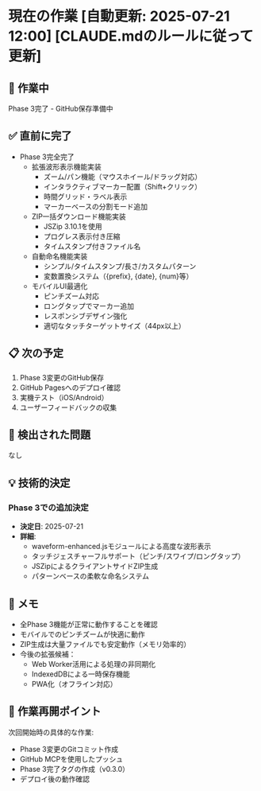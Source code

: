 # 現在の作業 [自動更新: 2025-07-21 12:00] [CLAUDE.mdのルールに従って更新]

## 🎯 作業中
Phase 3完了 - GitHub保存準備中

## ✅ 直前に完了
- Phase 3完全完了
  - 拡張波形表示機能実装
    - ズーム/パン機能（マウスホイール/ドラッグ対応）
    - インタラクティブマーカー配置（Shift+クリック）
    - 時間グリッド・ラベル表示
    - マーカーベースの分割モード追加
  - ZIP一括ダウンロード機能実装
    - JSZip 3.10.1を使用
    - プログレス表示付き圧縮
    - タイムスタンプ付きファイル名
  - 自動命名機能実装
    - シンプル/タイムスタンプ/長さ/カスタムパターン
    - 変数置換システム（{prefix}, {date}, {num}等）
  - モバイルUI最適化
    - ピンチズーム対応
    - ロングタップでマーカー追加
    - レスポンシブデザイン強化
    - 適切なタッチターゲットサイズ（44px以上）

## 📋 次の予定
1. Phase 3変更のGitHub保存
2. GitHub Pagesへのデプロイ確認
3. 実機テスト（iOS/Android）
4. ユーザーフィードバックの収集

## 🚨 検出された問題
なし

## 💡 技術的決定
### Phase 3での追加決定
- **決定日**: 2025-07-21
- **詳細**: 
  - waveform-enhanced.jsモジュールによる高度な波形表示
  - タッチジェスチャーフルサポート（ピンチ/スワイプ/ロングタップ）
  - JSZipによるクライアントサイドZIP生成
  - パターンベースの柔軟な命名システム

## 📝 メモ
- 全Phase 3機能が正常に動作することを確認
- モバイルでのピンチズームが快適に動作
- ZIP生成は大量ファイルでも安定動作（メモリ効率的）
- 今後の拡張候補：
  - Web Worker活用による処理の非同期化
  - IndexedDBによる一時保存機能
  - PWA化（オフライン対応）

## 💾 作業再開ポイント
次回開始時の具体的な作業:
- Phase 3変更のGitコミット作成
- GitHub MCPを使用したプッシュ
- Phase 3完了タグの作成（v0.3.0）
- デプロイ後の動作確認